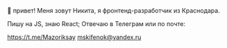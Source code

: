 👋 привет!
Меня зовут Никита, я фронтенд-разработчик из Краснодара.

Пишу на JS, знаю React;
Отвечаю в Телеграм или по почте:

https://t.me/Mazoriksay
mskifenok@yandex.ru
